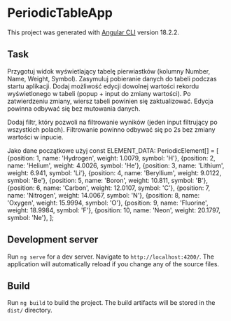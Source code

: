 # PeriodicTableApp

This project was generated with [Angular CLI](https://github.com/angular/angular-cli) version 18.2.2.

## Task

Przygotuj widok wyświetlający tabelę pierwiastków (kolumny Number, Name, Weight, Symbol). Zasymuluj pobieranie danych do tabeli podczas startu aplikacji. Dodaj możliwość edycji dowolnej wartości rekordu wyświetlonego w tabeli (popup + input do zmiany wartości). Po zatwierdzeniu zmiany, wiersz tabeli powinien się zaktualizować. Edycja powinna odbywać się bez mutowania danych.

Dodaj filtr, który pozwoli na filtrowanie wyników (jeden input filtrujący po wszystkich polach). Filtrowanie powinno odbywać się po 2s bez zmiany wartości w inpucie.

Jako dane początkowe użyj
const ELEMENT_DATA: PeriodicElement[] = [
{position: 1, name: 'Hydrogen', weight: 1.0079, symbol: 'H'},
{position: 2, name: 'Helium', weight: 4.0026, symbol: 'He'},
{position: 3, name: 'Lithium', weight: 6.941, symbol: 'Li'},
{position: 4, name: 'Beryllium', weight: 9.0122, symbol: 'Be'},
{position: 5, name: 'Boron', weight: 10.811, symbol: 'B'},
{position: 6, name: 'Carbon', weight: 12.0107, symbol: 'C'},
{position: 7, name: 'Nitrogen', weight: 14.0067, symbol: 'N'},
{position: 8, name: 'Oxygen', weight: 15.9994, symbol: 'O'},
{position: 9, name: 'Fluorine', weight: 18.9984, symbol: 'F'},
{position: 10, name: 'Neon', weight: 20.1797, symbol: 'Ne'},
];

## Development server

Run `ng serve` for a dev server. Navigate to `http://localhost:4200/`. The application will automatically reload if you change any of the source files.

## Build

Run `ng build` to build the project. The build artifacts will be stored in the `dist/` directory.

